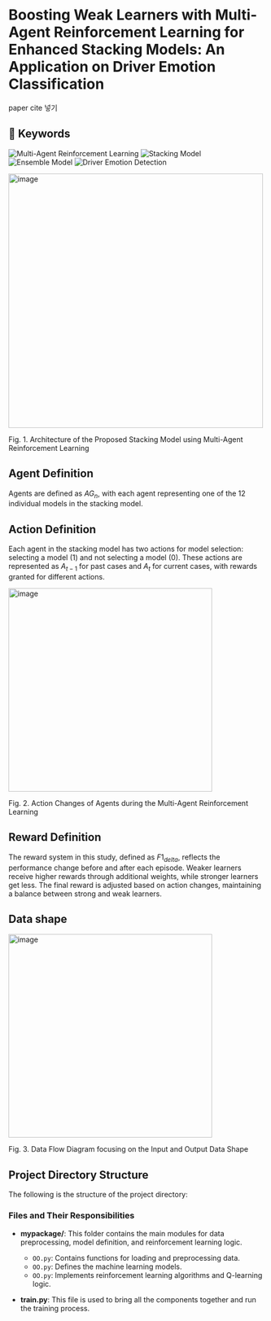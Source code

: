 # Boosting Weak Learners with Multi-Agent Reinforcement Learning for Enhanced Stacking Models: An Application on Driver Emotion Classification

paper cite 넣기

## 🔑 Keywords

![Multi-Agent Reinforcement Learning](https://img.shields.io/badge/Multi--Agent%20Reinforcement%20Learning-3776AB?style=flat&logo=python&logoColor=white)
![Stacking Model](https://img.shields.io/badge/Stacking%20Model-276DC3?style=flat&logo=stackexchange&logoColor=white)
![Ensemble Model](https://img.shields.io/badge/Ensemble%20Model-FF6F00?style=flat&logo=google-scholar&logoColor=white)
![Driver Emotion Detection](https://img.shields.io/badge/Driver%20Emotion%20Detection-EE4C2C?style=flat&logo=dribbble&logoColor=white)

<img width="500" alt="image" src="https://github.com/user-attachments/assets/716f20db-c0c6-4f97-a792-86bb75f89eb7">
<p>Fig. 1. Architecture of the Proposed Stacking Model using Multi-Agent Reinforcement Learning</p>

## Agent Definition
Agents are defined as $AG_{n}$, with each agent representing one of the 12 individual models in the stacking model.

## Action Definition
Each agent in the stacking model has two actions for model selection: selecting a model (1) and not selecting a model (0). These actions are represented as $A_{t-1}$ for past cases and $A_{t}$ for current cases, with rewards granted for different actions.

<img width="400" alt="image" src="https://github.com/user-attachments/assets/0976008e-186f-4bb3-b8cf-152d7d95fc42">
<p>Fig. 2. Action Changes of Agents during the Multi-Agent Reinforcement Learning</p>

## Reward Definition

The reward system in this study, defined as $F1_{delta}$, reflects the performance change before and after each episode. Weaker learners receive higher rewards through additional weights, while stronger learners get less. The final reward is adjusted based on action changes, maintaining a balance between strong and weak learners.

## Data shape

<img width="400" alt="image" src="https://github.com/user-attachments/assets/c51bf333-3622-4d50-8e86-44c1bec1ef08">
<p>Fig. 3. Data Flow Diagram focusing on the Input and Output Data Shape</p>

## Project Directory Structure

The following is the structure of the project directory:


### Files and Their Responsibilities

- **mypackage/**: This folder contains the main modules for data preprocessing, model definition, and reinforcement learning logic.
  - `OO.py`: Contains functions for loading and preprocessing data.
  - `OO.py`: Defines the machine learning models.
  - `OO.py`: Implements reinforcement learning algorithms and Q-learning logic.
  
- **train.py**: This file is used to bring all the components together and run the training process.
